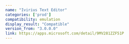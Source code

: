 ```yaml
---
name: "Ivirius Text Editor"
categories: ['prod']
compatibility: emulation
display_result: "Compatible"
version_from: "3.0.0.0"
link: https://apps.microsoft.com/detail/9MV281ZZF51P
---
```

